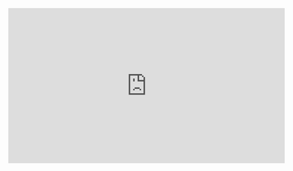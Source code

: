<iframe width="560" height="315" src="https://www.youtube.com/embed/kYxLdctzyjE" frameborder="0" allowfullscreen></iframe>
